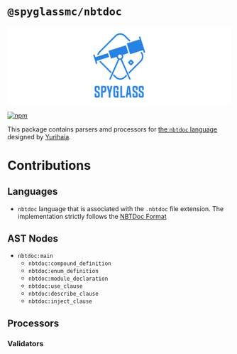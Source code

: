 # `@spyglassmc/nbtdoc`

![banner](https://raw.githubusercontent.com/SPYGlassMC/logo/main/banner.png)

[![npm](https://img.shields.io/npm/v/@spyglassmc/nbtdoc.svg?logo=npm&style=flat-square)](https://npmjs.com/package/@spyglassmc/nbtdoc)

This package contains parsers amd processors for [the `nbtdoc` language][nbtdoc-format] designed by [Yurihaia][yurihaia].

# Contributions

## Languages

- `nbtdoc` language that is associated with the `.nbtdoc` file extension. The implementation strictly follows the [NBTDoc Format][nbtdoc-format]

## AST Nodes

- `nbtdoc:main`
	- `nbtdoc:compound_definition`
	- `nbtdoc:enum_definition`
	- `nbtdoc:module_declaration`
	- `nbtdoc:use_clause`
	- `nbtdoc:describe_clause`
	- `nbtdoc:inject_clause`

## Processors

### Validators

[nbtdoc-format]: https://github.com/Yurihaia/nbtdoc-rs/blob/master/docs/format.md
[yurihaia]: https://github.com/Yurihaia
